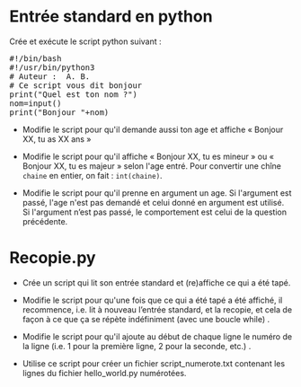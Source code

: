 # Entrée standard en python

Crée et exécute le script python suivant :

<pre class="file"  data-target="clipboard">#!/bin/bash
#!/usr/bin/python3
# Auteur :  A. B.
# Ce script vous dit bonjour
print("Quel est ton nom ?")
nom=input()
print("Bonjour "+nom)
</pre>

* Modifie le script pour qu'il demande aussi ton age et affiche « Bonjour XX, tu as XX ans »

* Modifie le script pour qu'il affiche « Bonjour XX, tu es mineur » ou « Bonjour XX, tu es majeur » selon l'age entré. Pour convertir une chîne `chaine` en entier, on fait : `int(chaine)`.

* Modifie le script pour qu'il prenne en argument un age. Si l'argument est passé, l'age n'est pas demandé et celui donné en argument est utilisé. Si l'argument n’est pas passé, le comportement est celui de la question précédente.

# Recopie.py

* Crée un script qui lit son entrée standard et (re)affiche ce qui a été tapé.

* Modifie le script pour qu'une fois que ce qui a été tapé a été affiché, il recommence, i.e. lit à nouveau l’entrée standard, et la recopie, et cela de façon à ce que ça se répète indéfiniment (avec une boucle while) .

* Modifie le script pour qu'il ajoute au début de chaque ligne le numéro de la ligne (i.e. 1 pour la première ligne, 2 pour la seconde, etc.) .

* Utilise ce script pour créer un fichier script_numerote.txt contenant les lignes du fichier hello_world.py numérotées.
